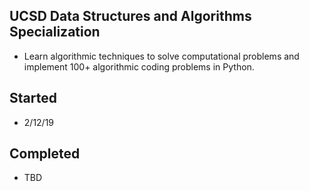 ## UCSD Data Structures and Algorithms Specialization
- Learn algorithmic techniques to solve computational problems and implement 100+ algorithmic coding problems in Python.

## Started
- 2/12/19

## Completed
- TBD


